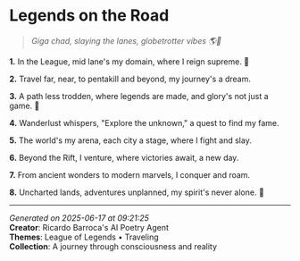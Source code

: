 # Legends on the Road

> *Giga chad, slaying the lanes, globetrotter vibes 🌎🤝*

**1.** In the League, mid lane's my domain, where I reign supreme. 🏰


**2.** Travel far, near, to pentakill and beyond, my journey's a dream.


**3.** A path less trodden, where legends are made, and glory's not just a game. 🌟


**4.** Wanderlust whispers, "Explore the unknown," a quest to find my fame.


**5.** The world's my arena, each city a stage, where I fight and slay.


**6.** Beyond the Rift, I venture, where victories await, a new day.


**7.** From ancient wonders to modern marvels, I conquer and roam.


**8.** Uncharted lands, adventures unplanned, my spirit's never alone. 🌅



---

*Generated on 2025-06-17 at 09:21:25*  
**Creator**: Ricardo Barroca's AI Poetry Agent  
**Themes**: League of Legends • Traveling  
**Collection**: A journey through consciousness and reality